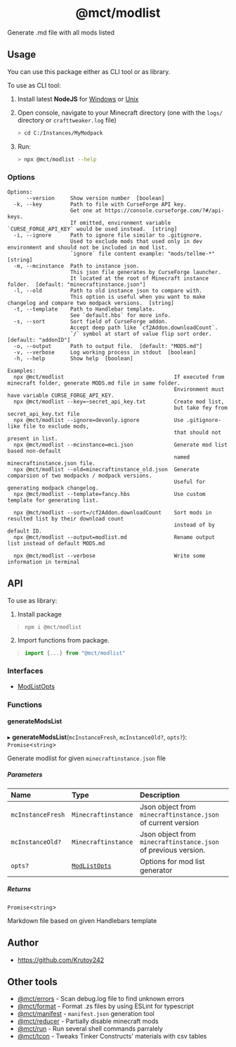 <h1 align="center">@mct/modlist</h1>

Generate .md file with all mods listed

<!-- extended_desc --><!-- /extended_desc -->

## Usage

You can use this package either as CLI tool or as library.

To use as CLI tool:

1. Install latest **NodeJS** for [Windows](https://nodejs.org/en/download/current/) or [Unix](https://nodejs.org/en/download/package-manager/)

2. Open console, navigate to your Minecraft directory (one with the `logs/` directory or `crafttweaker.log` file)
   ```sh
   > cd C:/Instances/MyModpack
   ```

3. Run:
    ```sh
    > npx @mct/modlist --help
    ```

### Options

```shell
Options:
      --version     Show version number  [boolean]
  -k, --key         Path to file with CurseForge API key.
                    Get one at https://console.curseforge.com/?#/api-keys.
                    If omitted, environment variable `CURSE_FORGE_API_KEY` would be used instead.  [string]
  -i, --ignore      Path to ignore file similar to .gitignore.
                    Used to exclude mods that used only in dev environment and should not be included in mod list.
                    `ignore` file content example: "mods/tellme-*"  [string]
  -m, --mcinstance  Path to instance json.
                    This json file generates by CurseForge launcher.
                    It located at the root of Minecraft instance folder.  [default: "minecraftinstance.json"]
  -l, --old         Path to old instance json to compare with.
                    This option is useful when you want to make changelog and compare two modpack versions.  [string]
  -t, --template    Path to Handlebar template.
                    See `default.hbs` for more info.
  -s, --sort        Sort field of CurseForge addon.
                    Accept deep path like `cf2Addon.downloadCount`.
                    `/` symbol at start of value flip sort order.  [default: "addonID"]
  -o, --output      Path to output file.  [default: "MODS.md"]
  -v, --verbose     Log working process in stdout  [boolean]
  -h, --help        Show help  [boolean]

Examples:
  npx @mct/modlist                                   If executed from minecraft folder, generate MODS.md file in same folder.
                                                     Environment must have variable CURSE_FORGE_API_KEY.
  npx @mct/modlist --key=~secret_api_key.txt         Create mod list,
                                                     but take fey from secret_api_key.txt file
  npx @mct/modlist --ignore=devonly.ignore           Use .gitignore-like file to exclude mods,
                                                     that should not present in list.
  npx @mct/modlist --mcinstance=mci.json             Generate mod list based non-default
                                                     named minecraftinstance.json file.
  npx @mct/modlist --old=minecraftinstance_old.json  Generate comparsion of two modpacks / modpack versions.
                                                     Useful for generating modpack changelog.
  npx @mct/modlist --template=fancy.hbs              Use custom template for generating list.

  npx @mct/modlist --sort=/cf2Addon.downloadCount    Sort mods in resulted list by their download count
                                                     instead of by default ID.
  npx @mct/modlist --output=modlist.md               Rename output list instead of default MODS.md

  npx @mct/modlist --verbose                         Write some information in terminal
```

## API
To use as library:

1. Install package
  > ```shell
  > npm i @mct/modlist
  > ```

2. Import functions from package.
  > ```ts
  > import {...} from "@mct/modlist"
  > ```


### Interfaces

- [ModListOpts](interfaces/ModListOpts.md)

### Functions

#### generateModsList

▸ **generateModsList**(`mcInstanceFresh`, `mcInstanceOld?`, `opts?`): `Promise`<`string`\>

Generate modlist for given `minecraftinstance.json` file

##### Parameters

| Name | Type | Description |
| :------ | :------ | :------ |
| `mcInstanceFresh` | `Minecraftinstance` | Json object from `minecraftinstance.json` of current version |
| `mcInstanceOld?` | `Minecraftinstance` | Json object from `minecraftinstance.json` of previous version. |
| `opts?` | [`ModListOpts`](interfaces/ModListOpts.md) | Options for mod list generator |

##### Returns

`Promise`<`string`\>

Markdown file based on given Handlebars template

## Author

* https://github.com/Krutoy242

## Other tools


* [@mct/errors](https://github.com/Krutoy242/mc-tools/tree/master/packages/errors) - Scan debug.log file to find unknown errors
* [@mct/format](https://github.com/Krutoy242/mc-tools/tree/master/packages/format) - Format .zs files by using ESLint for typescript
* [@mct/manifest](https://github.com/Krutoy242/mc-tools/tree/master/packages/manifest) - `manifest.json` generation tool
* [@mct/reducer](https://github.com/Krutoy242/mc-tools/tree/master/packages/reducer) - Partially disable minecraft mods
* [@mct/run](https://github.com/Krutoy242/mc-tools/tree/master/packages/run) - Run several shell commands parralely
* [@mct/tcon](https://github.com/Krutoy242/mc-tools/tree/master/packages/tcon) - Tweaks Tinker Constructs' materials with csv tables
